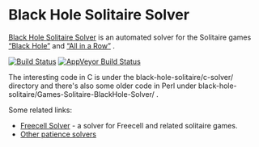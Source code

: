 # Black Hole Solitaire Solver

[Black Hole Solitaire Solver](http://www.shlomifish.org/open-source/projects/black-hole-solitaire-solver/)
is an automated solver for the Solitaire games [“Black Hole”](http://en.wikipedia.org/wiki/Black_Hole_%28solitaire%29)
and [“All in a Row”](http://en.wikipedia.org/wiki/All_in_a_Row_%28Solitaire%29) .

[![Build Status](https://travis-ci.org/shlomif/black-hole-solitaire.svg?branch=master)](https://travis-ci.org/shlomif/black-hole-solitaire) [![AppVeyor Build Status](https://ci.appveyor.com/api/projects/status/yvne045w9dmd4h92?svg=true)](https://ci.appveyor.com/project/shlomif/black-hole-solitaire)

The interesting code in C is under the black-hole-solitaire/c-solver/
directory and there's also some older code in Perl under
black-hole-solitaire/Games-Solitaire-BlackHole-Solver/ .

Some related links:

* [Freecell Solver](http://fc-solve.shlomifish.org/) - a solver for Freecell
and related solitaire games.
* [Other patience solvers](http://fc-solve.shlomifish.org/links.html#other_solvers)
